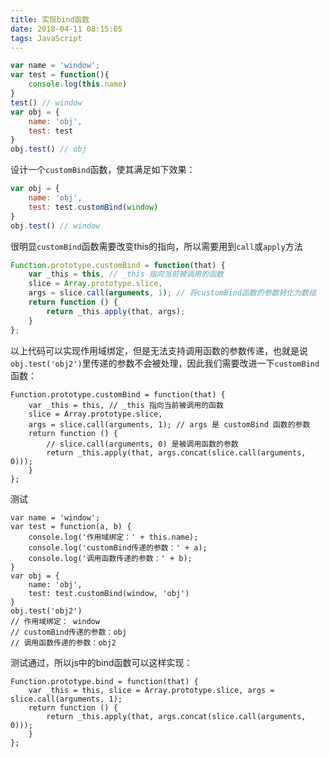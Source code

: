 ```yaml
---
title: 实现bind函数
date: 2018-04-11 08:15:05
tags: JavaScript
---
```

```js
var name = 'window';
var test = function(){
    console.log(this.name)
}
test() // window
var obj = {
    name: 'obj',
    test: test
}
obj.test() // obj
```
设计一个`customBind`函数，使其满足如下效果：
```js
var obj = {
    name: 'obj',
    test: test.customBind(window)
}
obj.test() // window
```
<!-- more	 -->
很明显`customBind`函数需要改变this的指向，所以需要用到`call`或`apply`方法
```js
Function.prototype.customBind = function(that) {
	var _this = this, // _this 指向当前被调用的函数
	slice = Array.prototype.slice,
    args = slice.call(arguments, 1); // 将customBind函数的参数转化为数组
	return function () {
		return _this.apply(that, args);
	}
};
```
以上代码可以实现作用域绑定，但是无法支持调用函数的参数传递，也就是说`obj.test('obj2')`里传递的参数不会被处理，因此我们需要改进一下`customBind`函数：
```
Function.prototype.customBind = function(that) {
	var _this = this, // _this 指向当前被调用的函数
	slice = Array.prototype.slice,
    args = slice.call(arguments, 1); // args 是 customBind 函数的参数
	return function () {
		// slice.call(arguments, 0) 是被调用函数的参数
		return _this.apply(that, args.concat(slice.call(arguments, 0)));
	}
};
```
测试
```
var name = 'window';
var test = function(a, b) {
    console.log('作用域绑定：' + this.name);
    console.log('customBind传递的参数：' + a);
    console.log('调用函数传递的参数：' + b);
}
var obj = {
    name: 'obj',
    test: test.customBind(window, 'obj')
}
obj.test('obj2')
// 作用域绑定： window
// customBind传递的参数：obj
// 调用函数传递的参数：obj2
```
测试通过，所以js中的bind函数可以这样实现：
```
Function.prototype.bind = function(that) {
	var _this = this, slice = Array.prototype.slice, args = slice.call(arguments, 1);
	return function () {
		return _this.apply(that, args.concat(slice.call(arguments, 0)));
	}
};
```
